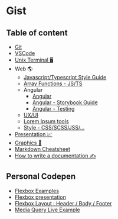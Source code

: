 # Gist

## Table of content

- [Git](https://gist.github.com/chris2cant/da54e70f72c4036132ba73ca85e4cbf5)
- [VSCode](https://gist.github.com/chris2cant/2e850e7c4d1475e0c21339b9852b210e)
- [Unix Terminal 🖥](https://gist.github.com/chris2cant/dbdf38c904800fa12f8aa8e6c8223c5a)
- Web 🌎
  - [Javascript/Typescript Style Guide](https://gist.github.com/chris2cant/c5a29a51e40ee01d4e5a98ce44a7a999)
  - [Array Functions - JS/TS](https://gist.github.com/chris2cant/2c2b5b67a0daf47302a54ed2d55bb3cf)
  - Angular
    - [Angular](https://gist.github.com/chris2cant/421b25c1fa4a0e597b5fae756ad58616)
    - [Angular - Storybook Guide](https://gist.github.com/chris2cant/62be86e7b80217eac54cda2b675eaf12)
    - [Angular - Testing](https://gist.github.com/chris2cant/9720bf1c5b89fca0061377cca8233118)
  - [UX/UI](https://gist.github.com/chris2cant/957b8a995a4ca4b5e90b19c34a6a77d0)
  - [Lorem Ipsum tools](https://gist.github.com/chris2cant/67703d69d8aa8f95c56ff71e0c8385ad)
  - [Style - CSS/SCSS/JSS/...](https://gist.github.com/chris2cant/161351d9dbc517b332cc864e8bc2b192)
- [Presentation 📈](https://gist.github.com/chris2cant/c758f14fd7638b1734c5da19663cf190)
- [Graphics 🎨](https://gist.github.com/chris2cant/caef25fc43d87e39f38c645d97fb0421)
- [Markdown Cheatsheet](https://gist.github.com/chris2cant/5bd7db6dfdd625d3ab5c08affca232e9)
- [How to write a documentation ✍️](https://gist.github.com/chris2cant/50b90b4a90656404be9527e9560f2f3b)

## Personal Codepen 

- [Flexbox Examples](https://codepen.io/chris2cant/pen/EBedyj)
- [Flexbox presentation](https://codepen.io/chris2cant/pen/GbqpvY)
- [Flexbox Layout : Header / Body / Footer](https://codepen.io/chris2cant/pen/joZGMN)
- [Media Query Live Example](https://codepen.io/chris2cant/pen/RzKZXv)
